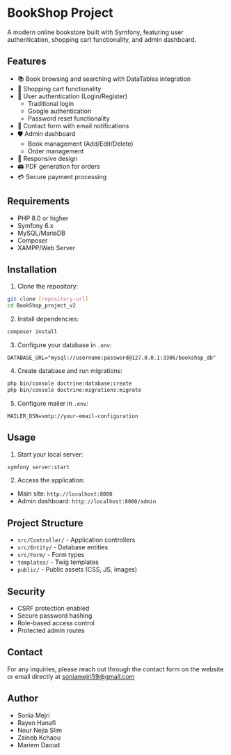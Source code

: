 # BookShop Project

A modern online bookstore built with Symfony, featuring user authentication, shopping cart functionality, and admin dashboard.

## Features

- 📚 Book browsing and searching with DataTables integration
- 🛒 Shopping cart functionality
- 👤 User authentication (Login/Register)
  - Traditional login
  - Google authentication
  - Password reset functionality
- 📧 Contact form with email notifications
- 🛡️ Admin dashboard
  - Book management (Add/Edit/Delete)
  - Order management
- 📱 Responsive design
- 🖨️ PDF generation for orders
- 💳 Secure payment processing

## Requirements

- PHP 8.0 or higher
- Symfony 6.x
- MySQL/MariaDB
- Composer
- XAMPP/Web Server

## Installation

1. Clone the repository:
```bash
git clone [repository-url]
cd BookShop_project_v2
```

2. Install dependencies:
```bash
composer install
```

3. Configure your database in `.env`:
```
DATABASE_URL="mysql://username:password@127.0.0.1:3306/bookshop_db"
```

4. Create database and run migrations:
```bash
php bin/console doctrine:database:create
php bin/console doctrine:migrations:migrate
```

5. Configure mailer in `.env`:
```
MAILER_DSN=smtp://your-email-configuration
```

## Usage

1. Start your local server:
```bash
symfony server:start
```

2. Access the application:
- Main site: `http://localhost:8000`
- Admin dashboard: `http://localhost:8000/admin`

## Project Structure

- `src/Controller/` - Application controllers
- `src/Entity/` - Database entities
- `src/Form/` - Form types
- `templates/` - Twig templates
- `public/` - Public assets (CSS, JS, images)

## Security

- CSRF protection enabled
- Secure password hashing
- Role-based access control
- Protected admin routes

## Contact

For any inquiries, please reach out through the contact form on the website or email directly at soniamejri59@gmail.com

## Author

- Sonia Mejri
- Rayen Hanafi 
- Nour Nejia Slim
- Zaineb Kchaou
- Mariem Daoud

